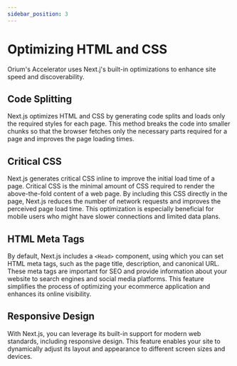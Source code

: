 ```yaml
---
sidebar_position: 3
---
```


# Optimizing HTML and CSS

Orium's Accelerator uses Next.j's built-in optimizations to enhance site speed and discoverability.

## Code Splitting

Next.js optimizes HTML and CSS by generating code splits and loads only the required styles for each page. This method breaks the code into smaller chunks so that the browser fetches only the necessary parts required for a page and improves the page loading times.

## Critical CSS

Next.js generates critical CSS inline to improve the initial load time of a page. Critical CSS is the minimal amount of CSS required to render the above-the-fold content of a web page. By including this CSS directly in the page, Next.js reduces the number of network requests and improves the perceived page load time. This optimization is especially beneficial for mobile users who might have slower connections and limited data plans.

## HTML Meta Tags

By default, Next.js includes a `<Head>` component, using which you can set HTML meta tags, such as the page title, description, and canonical URL. These meta tags are important for SEO and provide information about your website to search engines and social media platforms. This feature simplifies the process of optimizing your ecommerce application and enhances its online visibility.

## Responsive Design

With Next.js, you can leverage its built-in support for modern web standards, including responsive design. This feature enables your site to dynamically adjust its layout and appearance to different screen sizes and devices.
